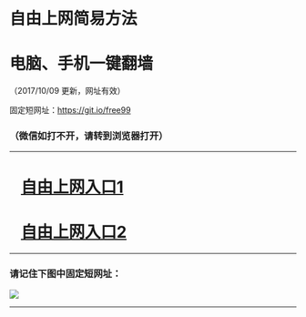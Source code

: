 ﻿# 自由上网简易方法

# 电脑、手机一键翻墙

（2017/10/09 更新，网址有效）

固定短网址：https://git.io/free99

### （微信如打不开，请转到浏览器打开）


***





# &nbsp;&nbsp; <a href="http://ft651766.fwq-tz-1001.info/fwqtz01.html?t=100900130285 " target="_blank">自由上网入口1</a>
# &nbsp;&nbsp; <a href="http://ft1591511901.fwq-tz-1002.info/fwqtz02.html?t=100900120110 " target="_blank">自由上网入口2</a>
***

### 请记住下图中固定短网址：

<img src="https://s3-us-west-2.amazonaws.com/fwq-1001/yjfq-20170905okok.png" /> 


***

